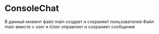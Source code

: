 # ConsoleChat

В данный момент файл main создает и сохраняет пользователей
Файл main вместе с user и iUser оправляет и сохраняет сообщения
